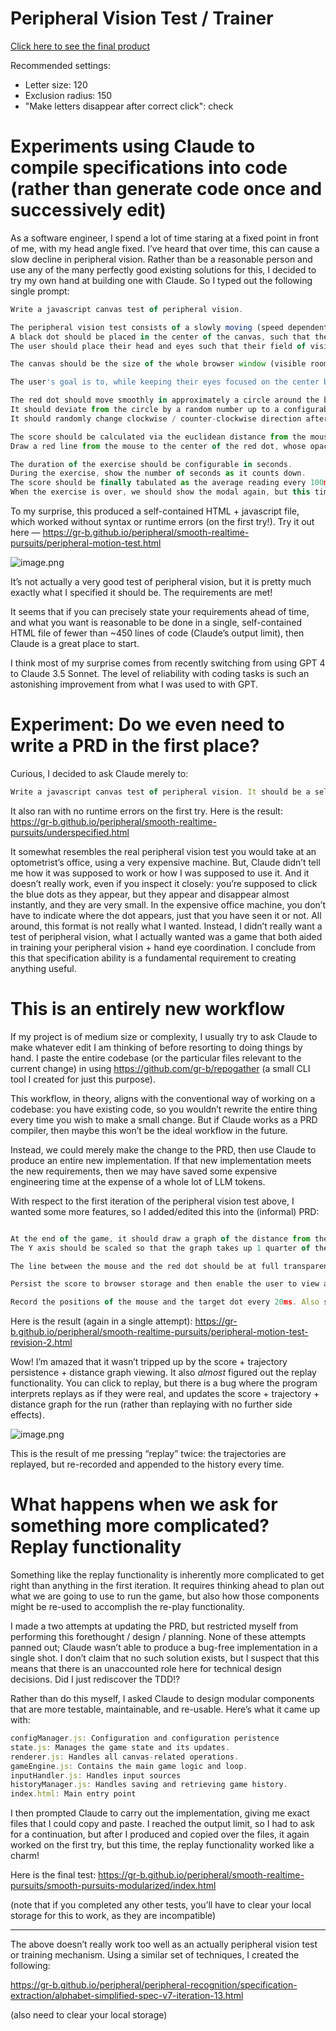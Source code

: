 # Peripheral Vision Test / Trainer

[Click here to see the final product](https://gr-b.github.io/peripheral/peripheral-recognition/specification-extraction/alphabet-simplified-spec-v7-iteration-13.html)


Recommended settings: 
 - Letter size: 120
 - Exclusion radius: 150
 - "Make letters disappear after correct click": check


# Experiments using Claude to compile specifications into code (rather than generate code once and successively edit)

As a software engineer, I spend a lot of time staring at a fixed point in front of me, with my head angle fixed. I’ve heard that over time, this can cause a slow decline in peripheral vision. Rather than be a reasonable person and use any of the many perfectly good existing solutions for this, I decided to try my own hand at building one with Claude. So I typed out the following single prompt:

```jsx
Write a javascript canvas test of peripheral vision.

The peripheral vision test consists of a slowly moving (speed dependent on configured difficulty level (configuration in a modal before starting the game / test) red ball.
A black dot should be placed in the center of the canvas, such that the user can stare at the black dot while they attempt to attend to the red dot in their peripheral vision.
The user should place their head and eyes such that their field of vision ends at the edges of the screen.

The canvas should be the size of the whole browser window (visible room only). All measurements / constants should be relative to the visible width and height.

The user's goal is to, while keeping their eyes focused on the center black dot, keep their mouse positioned as close as they can to the red dot, while the red dot is moving.

The red dot should move smoothly in approximately a circle around the black dot (farther away depending on the difficulty -- the approximate radius from the red dot should be configurable with a slider in the configuration modal).
It should deviate from the circle by a random number up to a configurable amount (basically, it should wiggle around a lesser and larger radius at it moves in an rough circle).
It should randomly change clockwise / counter-clockwise direction after a random amount of time (and the minimum / maximum amount of random time should be configurable).

The score should be calculated via the euclidean distance from the mouse to the center of the red dot, with a reading taken every 100ms.
Draw a red line from the mouse to the center of the red dot, whose opacity is proportional to the distance (with opaque being very good score (low distance) and transparent being very bad (if the distance is more than half the width of the screen, then the line should be completely transparent)).

The duration of the exercise should be configurable in seconds.
During the exercise, show the number of seconds as it counts down.
The score should be finally tabulated as the average reading every 100ms over the entire exercise.
When the exercise is over, we should show the modal again, but this time, it should show the score.
```

To my surprise, this produced a self-contained HTML + javascript file, which worked without syntax or runtime errors (on the first try!). Try it out here — https://gr-b.github.io/peripheral/smooth-realtime-pursuits/peripheral-motion-test.html

![image.png](How%20to%20use%20Claude%20as%20a%20PRD%20compiler%2010c774a2c81380dba0b6fecce53d62e9/image.png)

It’s not actually a very good test of peripheral vision, but it is pretty much exactly what I specified it should be. The requirements are met! 

It seems that if you can precisely state your requirements ahead of time, and what you want is reasonable to be done in a single, self-contained HTML file of fewer than ~450 lines of code (Claude’s output limit), then Claude is a great place to start. 

I think most of my surprise comes from recently switching from using GPT 4 to Claude 3.5 Sonnet. The level of reliability with coding tasks is such an astonishing improvement from what I was used to with GPT.

# Experiment: Do we even need to write a PRD in the first place?

Curious, I decided to ask Claude merely to:

```jsx
Write a javascript canvas test of peripheral vision. It should be a self-contained HTML file.
```

It also ran with no runtime errors on the first try. Here is the result: https://gr-b.github.io/peripheral/smooth-realtime-pursuits/underspecified.html

It somewhat resembles the real peripheral vision test you would take at an optometrist’s office, using a very expensive machine. But, Claude didn’t tell me how it was supposed to work or how I was supposed to use it. And it doesn’t really work, even if you inspect it closely: you’re supposed to click the blue dots as they appear, but they appear and disappear almost instantly, and they are very small. In the expensive office machine, you don’t have to indicate where the dot appears, just that you have seen it or not. All around, this format is not really what I wanted. Instead, I didn’t really want a test of peripheral vision, what I actually wanted was a game that both aided in training your peripheral vision + hand eye coordination. I conclude from this that specification ability is a fundamental requirement to creating anything useful.

# This is an entirely new workflow

If my project is of medium size or complexity, I usually try to ask Claude to make whatever edit I am thinking of before resorting to doing things by hand. I paste the entire codebase (or the particular files relevant to the current change) in using https://github.com/gr-b/repogather (a small CLI tool I created for just this purpose). 

This workflow, in theory, aligns with the conventional way of working on a codebase: you have existing code, so you wouldn’t rewrite the entire thing every time you wish to make a small change. But if Claude works as a PRD compiler, then maybe this won’t be the ideal workflow in the future. 

Instead, we could merely make the change to the PRD, then use Claude to produce an entire new implementation. If that new implementation meets the new requirements, then we may have saved some expensive engineering time at the expense of a whole lot of LLM tokens.

With respect to the first iteration of the peripheral vision test above, I wanted some more features, so I added/edited this into the (informal) PRD:

```jsx

At the end of the game, it should draw a graph of the distance from the mouse to the target dot over the duration of the exercise (with the x axis being time into the exercise, and the Y axis being the distance).
The Y axis should be scaled so that the graph takes up 1 quarter of the area of the screen.

The line between the mouse and the red dot should be at full transparency if it was the full width of the screen away.

Persist the score to browser storage and then enable the user to view a graph of scores (y axis) over time (x axis, in historical attempt index)

Record the positions of the mouse and the target dot every 20ms. Also save this to localStorage (but only once -- at the same time that we persist the score at the end of the exercise). For each historical attempt, we want to enable the user to view a re-play of that specific attempt. In this re-play, we also need to still render the other things in the exercise, like the black dot at the center of the screen, the timer, and the variable transparency line between the mouse and the target dot. During re-plays, there should also be a <skip> button at the top right corner of the screen to enable us to go back.
```

Here is the result (again in a single attempt): https://gr-b.github.io/peripheral/smooth-realtime-pursuits/peripheral-motion-test-revision-2.html

Wow! I’m amazed that it wasn’t tripped up by the score + trajectory persistence + distance graph viewing. It also *almost* figured out the replay functionality. You can click to replay, but there is a bug where the program interprets replays as if they were real, and updates the score + trajectory + distance graph for the run (rather than replaying with no further side effects).

![image.png](How%20to%20use%20Claude%20as%20a%20PRD%20compiler%2010c774a2c81380dba0b6fecce53d62e9/image%201.png)

This is the result of me pressing “replay” twice: the trajectories are replayed, but re-recorded and appended to the history every time.

# What happens when we ask for something more complicated? Replay functionality

Something like the replay functionality is inherently more complicated to get right than anything in the first iteration. It requires thinking ahead to plan out what we are going to use to run the game, but also how those components might be re-used to accomplish the re-play functionality. 

I made a two attempts at updating the PRD, but restricted myself from performing this forethought / design / planning. None of these attempts panned out; Claude wasn’t able to produce a bug-free implementation in a single shot. I don’t claim that no such solution exists, but I suspect that this means that there is an unaccounted role here for technical design decisions. Did I just rediscover the TDD!?

Rather than do this myself, I asked Claude to design modular components that are more testable, maintainable, and re-usable. Here’s what it came up with:

```jsx
configManager.js: Configuration and configuration peristence
state.js: Manages the game state and its updates.
renderer.js: Handles all canvas-related operations.
gameEngine.js: Contains the main game logic and loop.
inputHandler.js: Handles input sources
historyManager.js: Handles saving and retrieving game history.
index.html: Main entry point
```

I then prompted Claude to carry out the implementation, giving me exact files that I could copy and paste. I reached the output limit, so I had to ask for a continuation, but after I produced and copied over the files, it again worked on the first try, but this time, the replay functionality worked like a charm!

Here is the final test: https://gr-b.github.io/peripheral/smooth-realtime-pursuits/smooth-pursuits-modularized/index.html

(note that if you completed any other tests, you’ll have to clear your local storage for this to work, as they are incompatible)

---

The above doesn’t really work too well as an actually peripheral vision test or training mechanism. Using a similar set of techniques, I created the following:

https://gr-b.github.io/peripheral/peripheral-recognition/specification-extraction/alphabet-simplified-spec-v7-iteration-13.html

(also need to clear your local storage)
